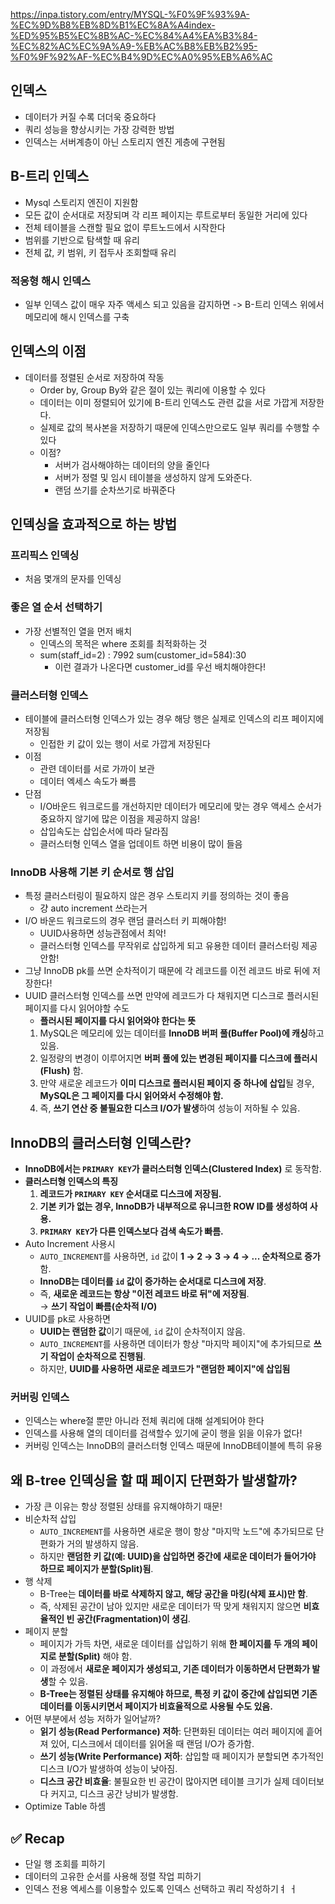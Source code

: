 https://inpa.tistory.com/entry/MYSQL-%F0%9F%93%9A-%EC%9D%B8%EB%8D%B1%EC%8A%A4index-%ED%95%B5%EC%8B%AC-%EC%84%A4%EA%B3%84-%EC%82%AC%EC%9A%A9-%EB%AC%B8%EB%B2%95-%F0%9F%92%AF-%EC%B4%9D%EC%A0%95%EB%A6%AC

## 인덱스

- 데이터가 커질 수록 더더욱 중요하다
- 쿼리 성능을 향상시키는 가장 강력한 방법
- 인덱스는 서버계층이 아닌 스토리지 엔진 게층에 구현됨

## B-트리 인덱스

- Mysql 스토리지 엔진이 지원함
- 모든 값이 순서대로 저장되며 각 리프 페이지는 루트로부터 동일한 거리에 있다
- 전체 테이블을 스캔할 필요 없이 루트노드에서 시작한다
- 범위를 기반으로 탐색할 때 유리
- 전체 값, 키 범위, 키 접두사 조회할때 유리

### 적응형 해시 인덱스

- 일부 인덱스 값이 매우 자주 액세스 되고 있음을 감지하면 -> B-트리 인덱스 위에서 메모리에 해시 인덱스를 구축

## 인덱스의 이점

- 데이터를 정렬된 순서로 저장하여 작동
  - Order by, Group By와 같은 절이 있는 쿼리에 이용할 수 있다
  - 데이터는 이미 정렬되어 있기에 B-트리 인덱스도 관련 값을 서로 가깝게 저장한다.
  - 실제로 값의 복사본을 저장하기 때문에 인덱스만으로도 일부 쿼리를 수행할 수 있다
  - 이점?
    - 서버가 검사해야하는 데이터의 양을 줄인다
    - 서버가 정렬 및 임시 테이블을 생성하지 않게 도와준다.
    - 랜덤 쓰기를 순차쓰기로 바꿔준다

## 인덱싱을 효과적으로 하는 방법

### 프리픽스 인덱싱

- 처음 몇개의 문자를 인덱싱

### 좋은 열 순서 선택하기

- 가장 선별적인 열을 먼저 배치
  - 인덱스의 목적은 where 조회를 최적화하는 것
  - sum(staff_id=2) : 7992 sum(customer_id=584):30
    - 이런 결과가 나온다면 customer_id를 우선 배치해야한다!

### 클러스터형 인덱스

- 테이블에 클러스터형 인덱스가 있는 경우 해당 행은 실제로 인덱스의 리프 페이지에 저장됨
  - 인접한 키 값이 있는 행이 서로 가깝게 저장된다
- 이점
  - 관련 데이터를 서로 가까이 보관
  - 데이터 엑세스 속도가 빠름
- 단점
  - I/O바운드 워크로드를 개선하지만 데이터가 메모리에 맞는 경우 액세스 순서가 중요하지 않기에 많은 이점을 제공하지 않음!
  - 삽입속도는 삽입순서에 따라 달라짐
  - 클러스터형 인덱스 열을 업데이트 하면 비용이 많이 들음

### InnoDB 사용해 기본 키 순서로 행 삽입

- 특정 클러스터링이 필요하지 않은 경우 스토리지 키를 정의하는 것이 좋음
  - 걍 auto increment 쓰라는거
- I/O 바운드 워크로드의 경우 랜덤 클러스터 키 피해야함!
  - UUID사용하면 성능관점에서 최악!
  - 클러스터형 인덱스를 무작위로 삽입하게 되고 유용한 데이터 클러스터링 제공 안함!
- 그냥 InnoDB pk를 쓰면 순차적이기 때문에 각 레코드를 이전 레코드 바로 뒤에 저장한다!
- UUID 클러스터형 인덱스를 쓰면 만약에 레코드가 다 채워지면 디스크로 플러시된 페이지를 다시 읽어야할 수도
  - **플러시된 페이지를 다시 읽어와야 한다는 뜻**
  1.  MySQL은 메모리에 있는 데이터를 **InnoDB 버퍼 풀(Buffer Pool)에 캐싱**하고 있음.
  2.  일정량의 변경이 이루어지면 **버퍼 풀에 있는 변경된 페이지를 디스크에 플러시(Flush)** 함.
  3.  만약 새로운 레코드가 **이미 디스크로 플러시된 페이지 중 하나에 삽입**될 경우, **MySQL은 그 페이지를 다시 읽어와서 수정해야 함.**
  4.  즉, **쓰기 연산 중 불필요한 디스크 I/O가 발생**하여 성능이 저하될 수 있음.

## **InnoDB의 클러스터형 인덱스란?**

- **InnoDB에서는 `PRIMARY KEY`가 클러스터형 인덱스(Clustered Index)** 로 동작함.
- **클러스터형 인덱스의 특징**
  1. **레코드가 `PRIMARY KEY` 순서대로 디스크에 저장됨.**
  2. **기본 키가 없는 경우, InnoDB가 내부적으로 유니크한 ROW ID를 생성하여 사용.**
  3. **`PRIMARY KEY`가 다른 인덱스보다 검색 속도가 빠름.**
- Auto Increment 사용시
  - `AUTO_INCREMENT`를 사용하면, `id` 값이 **1 → 2 → 3 → 4 → ... 순차적으로 증가**함.
  - **InnoDB는 데이터를 `id` 값이 증가하는 순서대로 디스크에 저장**.
  - 즉, **새로운 레코드는 항상 "이전 레코드 바로 뒤"에 저장됨**.  
     → **쓰기 작업이 빠름(순차적 I/O)**
- UUID를 pk로 사용하면
  - **UUID는 랜덤한 값**이기 때문에, `id` 값이 순차적이지 않음.
  - `AUTO_INCREMENT`를 사용하면 데이터가 항상 "마지막 페이지"에 추가되므로 **쓰기 작업이 순차적으로 진행됨**.
  - 하지만, **UUID를 사용하면 새로운 레코드가 "랜덤한 페이지"에 삽입됨**

### 커버링 인덱스

- 인덱스는 where절 뿐만 아니라 전체 쿼리에 대해 설계되어야 한다
- 인덱스를 사용해 열의 데이터를 검색할수 있기에 굳이 행을 읽을 이유가 없다!
- 커버링 인덱스는 InnoDB의 클러스터형 인덱스 때문에 InnoDB테이블에 특히 유용

## 왜 B-tree 인덱싱을 할 때 페이지 단편화가 발생할까?

- 가장 큰 이유는 항상 정렬된 상태를 유지해야하기 때문!
- 비순차적 삽입
  - `AUTO_INCREMENT`를 사용하면 새로운 행이 항상 "마지막 노드"에 추가되므로 단편화가 거의 발생하지 않음.
  - 하지만 **랜덤한 키 값(예: UUID)을 삽입하면 중간에 새로운 데이터가 들어가야 하므로 페이지가 분할(Split)됨**.
- 행 삭제
  - B-Tree는 **데이터를 바로 삭제하지 않고, 해당 공간을 마킹(삭제 표시)만 함**.
  - 즉, 삭제된 공간이 남아 있지만 새로운 데이터가 딱 맞게 채워지지 않으면 **비효율적인 빈 공간(Fragmentation)이 생김**.
- 페이지 분할
  - 페이지가 가득 차면, 새로운 데이터를 삽입하기 위해 **한 페이지를 두 개의 페이지로 분할(Split)** 해야 함.
  - 이 과정에서 **새로운 페이지가 생성되고, 기존 데이터가 이동하면서 단편화가 발생**할 수 있음.
  - **B-Tree는 정렬된 상태를 유지해야 하므로, 특정 키 값이 중간에 삽입되면 기존 데이터를 이동시키면서 페이지가 비효율적으로 사용될 수도 있음.**
- 어떤 부분에서 성능 저하가 일어날까?
  - **읽기 성능(Read Performance) 저하**: 단편화된 데이터는 여러 페이지에 흩어져 있어, 디스크에서 데이터를 읽어올 때 랜덤 I/O가 증가함.
  - **쓰기 성능(Write Performance) 저하**: 삽입할 때 페이지가 분할되면 추가적인 디스크 I/O가 발생하여 성능이 낮아짐.
  - **디스크 공간 비효율**: 불필요한 빈 공간이 많아지면 테이블 크기가 실제 데이터보다 커지고, 디스크 공간 낭비가 발생함.
- Optimize Table 하셈

## ✅ Recap

- 단일 행 조회를 피하기
- 데이터의 고유한 순서를 사용해 정렬 작업 피하기
- 인덱스 전용 엑세스를 이용할수 있도록 인덱스 선택하고 쿼리 작성하기ㅕ ㅓ
